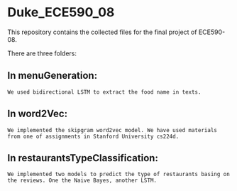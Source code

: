 # Duke_ECE590_08
This repository contains the collected files for the final project of ECE590-08.

There are three folders:

## In menuGeneration: ##

    We used bidirectional LSTM to extract the food name in texts.
## In word2Vec: ##

    We implemented the skipgram word2vec model. We have used materials from one of assignments in Stanford University cs224d. 
## In restaurantsTypeClassification: ##
  
    We implemented two models to predict the type of restaurants basing on the reviews. One the Naive Bayes, another LSTM.
